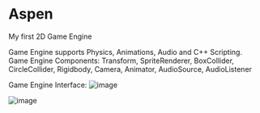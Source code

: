 # Aspen
My first 2D Game Engine

Game Engine supports Physics, Animations, Audio and C++ Scripting.
Game Engine Components:
Transform,
SpriteRenderer,
BoxCollider,
CircleCollider,
Rigidbody,
Camera,
Animator,
AudioSource,
AudioListener

Game Engine Interface:
![image](https://user-images.githubusercontent.com/87515048/182118064-e9f9955f-cc98-4b60-9bfe-f61bf5840bac.png)

![image](https://user-images.githubusercontent.com/87515048/185346531-a6708bfd-8889-4455-aed2-4491d3004c59.png)
